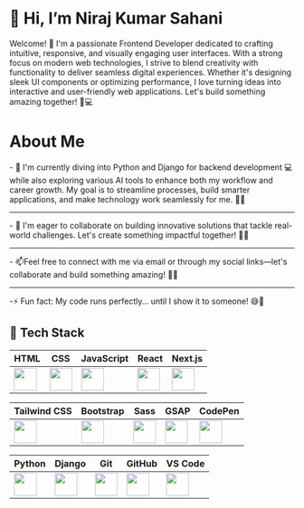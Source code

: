 <h1>👋 Hi, I’m Niraj Kumar Sahani </h1>
Welcome! 👋 I'm a passionate Frontend Developer dedicated to crafting intuitive, responsive, and visually engaging user interfaces. With a strong focus on modern web technologies, I strive to blend creativity with functionality to deliver seamless digital experiences. Whether it's designing sleek UI components or optimizing performance, I love turning ideas into interactive and user-friendly web applications. Let's build something amazing together! 🚀💻
<h1> About Me</h1>
- 🌱 I'm currently diving into Python and Django for backend development 💻 while also exploring various AI tools to enhance both my workflow and career growth. My goal is to streamline processes, build smarter applications, and make technology work seamlessly for me. 🚀😆
<hr>
- 💞️ I'm eager to collaborate on building innovative solutions that tackle real-world challenges. Let's create something impactful together! 🚀💡
<hr>
- 📫Feel free to connect with me via email or through my social links—let's collaborate and build something amazing! 📩🚀
<hr>

-⚡ Fun fact: My code runs perfectly… until I show it to someone! 😅🔧
## 🚀 Tech Stack  

| HTML | CSS | JavaScript | React | Next.js |
|------|-----|-----------|-------|---------|
| <img src="https://cdn.jsdelivr.net/gh/devicons/devicon/icons/html5/html5-original.svg" width="40"/> | <img src="https://cdn.jsdelivr.net/gh/devicons/devicon/icons/css3/css3-original.svg" width="40"/> | <img src="https://cdn.jsdelivr.net/gh/devicons/devicon/icons/javascript/javascript-original.svg" width="40"/> | <img src="https://cdn.jsdelivr.net/gh/devicons/devicon/icons/react/react-original.svg" width="40"/> | <img src="https://cdn.jsdelivr.net/gh/devicons/devicon/icons/nextjs/nextjs-original.svg" width="40"/> |

| Tailwind CSS | Bootstrap | Sass | GSAP | CodePen |
|-------------|----------|------|------|---------|
| <img src="https://cdn.jsdelivr.net/gh/devicons/devicon/icons/tailwindcss/tailwindcss-original.svg" width="40"/> | <img src="https://cdn.jsdelivr.net/gh/devicons/devicon/icons/bootstrap/bootstrap-original.svg" width="40"/> | <img src="https://cdn.jsdelivr.net/gh/devicons/devicon/icons/sass/sass-original.svg" width="40"/> | <img src="https://upload.wikimedia.org/wikipedia/commons/3/39/GSAP_Logo.svg" width="40"/> | <img src="https://cdn.jsdelivr.net/gh/devicons/devicon/icons/codepen/codepen-original.svg" width="40"/> |

| Python | Django | Git | GitHub | VS Code |
|--------|--------|-----|--------|---------|
| <img src="https://cdn.jsdelivr.net/gh/devicons/devicon/icons/python/python-original.svg" width="40"/> | <img src="https://cdn.jsdelivr.net/gh/devicons/devicon/icons/django/django-original.svg" width="40"/> | <img src="https://cdn.jsdelivr.net/gh/devicons/devicon/icons/git/git-original.svg" width="40"/> | <img src="https://cdn.jsdelivr.net/gh/devicons/devicon/icons/github/github-original.svg" width="40"/> | <img src="https://cdn.jsdelivr.net/gh/devicons/devicon/icons/vscode/vscode-original.svg" width="40"/> |






<!---
niraj715/niraj715 is a ✨ special ✨ repository because its `README.md` (this file) appears on your GitHub profile.
You can click the Preview link to take a look at your changes.
--->
